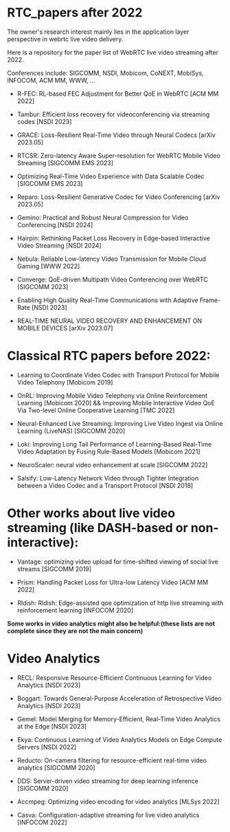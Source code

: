 # RTC_papers after 2022

The owner's research interest mainly lies in the application layer perspective in webrtc live video delivery.

Here is a repository for the paper list of WebRTC live video streaming after 2022.

Conferences include: SIGCOMM, NSDI, Mobicom, CoNEXT, MobiSys, INFOCOM, ACM MM, WWW, ...

- R-FEC: RL-based FEC Adjustment for Better QoE in WebRTC [ACM MM 2022]

- Tambur: Efficient loss recovery for videoconferencing via streaming codes [NSDI 2023]

- GRACE: Loss-Resilient Real-Time Video through Neural Codecs [arXiv 2023.05]

- RTCSR: Zero-latency Aware Super-resolution for WebRTC Mobile Video Streaming [SIGCOMM EMS 2023]

- Optimizing Real-Time Video Experience with Data Scalable Codec [SIGCOMM EMS 2023]

- Reparo: Loss-Resilient Generative Codec for Video Conferencing [arXiv 2023.05]

- Gemino: Practical and Robust Neural Compression for Video Conferencing [NSDI 2024]

- Hairpin: Rethinking Packet Loss Recovery in Edge-based Interactive Video Streaming [NSDI 2024]

- Nebula: Reliable Low-latency Video Transmission for Mobile Cloud Gaming [WWW 2022]

- Converge: QoE-driven Multipath Video Conferencing over WebRTC [SIGCOMM 2023]

- Enabling High Quality Real-Time Communications with Adaptive Frame-Rate [NSDI 2023]

- REAL-TIME NEURAL VIDEO RECOVERY AND ENHANCEMENT ON MOBILE DEVICES [arXiv 2023.07]

# Classical RTC papers before 2022:

- Learning to Coordinate Video Codec with Transport Protocol for Mobile Video Telephony [Mobicom 2019]

- OnRL: Improving Mobile Video Telephony via Online Reinforcement Learning [Mobicom 2020] && Improving Mobile Interactive Video QoE Via Two-level Online Cooperative Learning [TMC 2022]

- Neural-Enhanced Live Streaming: Improving Live Video Ingest via Online Learning (LiveNAS) [SIGCOMM 2020]

- Loki: Improving Long Tail Performance of Learning-Based Real-Time Video Adaptation by Fusing Rule-Based Models [Mobicom 2021]

- NeuroScaler: neural video enhancement at scale [SIGCOMM 2022]

- Salsify: Low-Latency Network Video through Tighter Integration between a Video Codec and a Transport Protocol [NSDI 2018]

# Other works about live video streaming (like DASH-based or non-interactive):

- Vantage: optimizing video upload for time-shifted viewing of social live streams [SIGCOMM 2019]

- Prism: Handling Packet Loss for Ultra-low Latency Video [ACM MM 2022]

- Rldish: Rldish: Edge-assisted qoe optimization of http live streaming with reinforcement learning [INFOCOM 2020]


**Some works in video analytics might also be helpful:(these lists are not complete since they are not the main concern)**

# Video Analytics

- RECL: Responsive Resource-Efficient Continuous Learning for Video Analytics [NSDI 2023]

- Boggart: Towards General-Purpose Acceleration of Retrospective Video Analytics [NSDI 2023]

- Gemel: Model Merging for Memory-Efficient, Real-Time Video Analytics at the Edge [NSDI 2023]

- Ekya: Continuous Learning of Video Analytics Models on Edge Compute Servers [NSDI 2022]

- Reducto: On-camera filtering for resource-efficient real-time video analytics [SIGCOMM 2020]

- DDS: Server-driven video streaming for deep learning inference [SIGCOMM 2020]

- Accmpeg: Optimizing video encoding for video analytics [MLSys 2022]

- Casva: Configuration-adaptive streaming for live video analytics [INFOCOM 2022]
